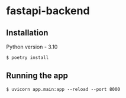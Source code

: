 # fastapi-backend

## Installation

Python version - 3.10

```
$ poetry install
```

## Running the app

```
$ uvicorn app.main:app --reload --port 8000
```
